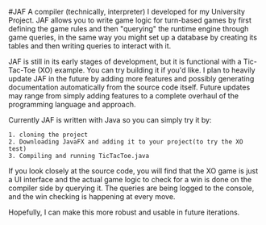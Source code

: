#JAF
A compiler (technically, interpreter) I developed for my University Project. JAF allows you to write game logic for turn-based games by first defining the game rules and then "querying" the runtime engine through game queries, in the same way you might set up a database by creating its tables and then writing queries to interact with it.

JAF is still in its early stages of development, but it is functional with a Tic-Tac-Toe (XO) example. You can try building it if you'd like. I plan to heavily update JAF in the future by adding more features and possibly generating documentation automatically from the source code itself. Future updates may range from simply adding features to a complete overhaul of the programming language and approach.

Currently JAF is written with Java so you can simply try it by:
```
1. cloning the project
2. Downloading JavaFX and adding it to your project(to try the XO test)
3. Compiling and running TicTacToe.java
```
If you look closely at the source code, you will find that the XO game is just a UI interface and the actual game logic to check for a win is done on the compiler side by querying it. The queries are being logged to the console, and the win checking is happening at every move.

Hopefully, I can make this more robust and usable in future iterations.
